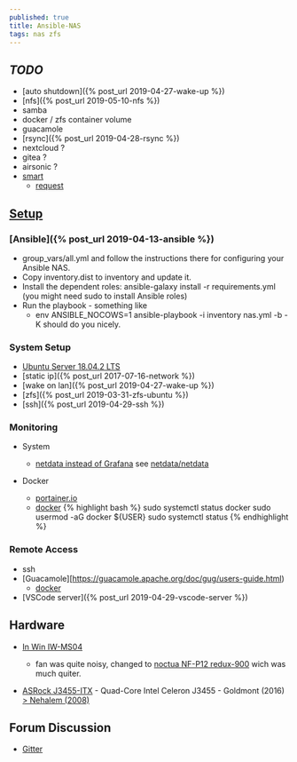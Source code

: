 ```yaml
---
published: true
title: Ansible-NAS
tags: nas zfs
---
```

## _TODO_
- [auto shutdown]({% post_url 2019-04-27-wake-up %})
- [nfs]({% post_url 2019-05-10-nfs %})
- samba
- docker / zfs container volume
- guacamole
- [rsync]({% post_url 2019-04-28-rsync %})
- nextcloud ?
- gitea ?
- airsonic ?
- [smart](https://help.ubuntu.com/community/Smartmontools)
	- [request](https://github.com/davestephens/ansible-nas/issues/2)

 
## [Setup](https://github.com/davestephens/ansible-nas)

### [Ansible]({% post_url 2019-04-13-ansible %})
- group_vars/all.yml and follow the instructions there for configuring your Ansible NAS.
- Copy inventory.dist to inventory and update it.
- Install the dependent roles: ansible-galaxy install -r requirements.yml (you might need sudo to install Ansible roles)
- Run the playbook - something like 
	- env ANSIBLE_NOCOWS=1 ansible-playbook -i inventory nas.yml -b -K should do you nicely.

### System Setup
- [Ubuntu Server 18.04.2 LTS](https://www.ubuntu.com/download/server)
- [static ip]({% post_url 2017-07-16-network %})
- [wake on lan]({% post_url 2019-04-27-wake-up %})
- [zfs]({% post_url 2019-03-31-zfs-ubuntu %})
- [ssh]({% post_url 2019-04-29-ssh %})

### Monitoring
- System
	- [netdata instead of Grafana](https://github.com/davestephens/ansible-nas/issues/8) see [netdata/netdata](https://github.com/netdata/netdata)
    
- Docker
	- [portainer.io](https://www.portainer.io/installation/)
	- [docker](https://www.digitalocean.com/community/tutorials/how-to-install-and-use-docker-on-ubuntu-18-04)
{% highlight bash %}
sudo systemctl status docker
sudo usermod -aG docker ${USER}
sudo systemctl status
{% endhighlight %}

### Remote Access
- ssh
- [Guacamole][https://guacamole.apache.org/doc/gug/users-guide.html)
	- [docker](https://guacamole.apache.org/doc/gug/guacamole-docker.html)
- [VSCode server]({% post_url 2019-04-29-vscode-server %})

## Hardware

- [In Win IW-MS04](https://proclockers.com/reviews/computer-cases/in-win-iw-ms04-mini-server-case-review?nopaging=1)
	- fan was quite noisy, changed to [noctua NF-P12 redux-900](https://www.amazon.fr/gp/product/B07C5KZX85/ref=ppx_yo_dt_b_asin_title_o04_s00?ie=UTF8&psc=1) wich was much quiter.
    
- [ASRock J3455-ITX](https://www.ldlc.com/fiche/PB00217669.html) - Quad-Core Intel Celeron J3455 - Goldmont (2016) [> Nehalem (2008)](https://en.wikipedia.org/wiki/List_of_Intel_CPU_microarchitectures)


## Forum Discussion
- [Gitter](https://gitter.im/Ansible-NAS/Chat)
